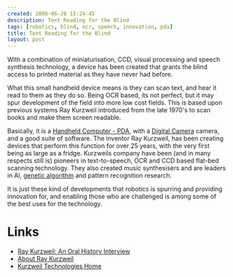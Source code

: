 ```yaml
---
created: 2006-06-28 15:24:45
description: Text Reading for the Blind
tags: [robotics, blind, ocr, speech, innovation, pda]
title: Text Reading for the Blind
layout: post
---
```

With a combination of miniaturisation, CCD, visual processing and speech synthesis technology, a device has been created that grants the blind access to printed material as they have never had before.

What this small handheld device means is they can scan text, and hear it read to them as they do so. Being OCR based, its not perfect, but it may spur development of the field into more low cost fields. This is based upon previous systems Ray Kurzweil introduced from the late 1970's to scan books and make them screen readable.

Basically, it is a [Handheld Computer - PDA](/wiki/personal_data_assistant "Personal Data Assistant"), with a [Digital Camera](/wiki/ccd "Charge Coupled Device") camera, and a good suite of software. The inventor Ray Kurzweil, has been creating devices that perform this function for over 25 years, with the very first being as large as a fridge. Kurzweils company have been (and in many respects still is) pioneers in text-to-speech, OCR and CCD based flat-bed scanning technology. They also created music synthesisers and are leaders in AI, [genetic algorithm](/wiki/genetic_algorithm "Genetic Algorithm") and pattern recognition research.

It is just these kind of developments that robotics is spurring and providing innovation for, and enabling those who are challenged is among some of the best uses for the technology.

# Links

* [Ray Kurzweil: An Oral History Interview](https://www.namm.org/library/oral-history/ray-kurzweil)
* <a href="http://www.kurzweiltech.com/aboutray.html" >About Ray Kurzweil</a>
* <a href="http://www.kurzweiltech.com/ktihome.html" >Kurzweil Technologies Home</a>

